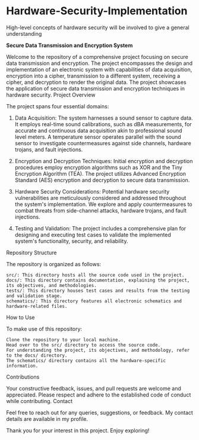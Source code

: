 # Hardware-Security-Implementation
High-level concepts of hardware security will be involved to give a general understanding 

**Secure Data Transmission and Encryption System**

Welcome to the repository of a comprehensive project focusing on secure data transmission and encryption. The project encompasses the design and implementation of an electronic system with capabilities of data acquisition, encryption into a cipher, transmission to a different system, receiving a cipher, and decryption to render the original data. The project showcases the application of secure data transmission and encryption techniques in hardware security.
Project Overview

The project spans four essential domains:

1. Data Acquisition: The system harnesses a sound sensor to capture data. It employs real-time sound calibrations, such as dBA measurements, for accurate and continuous data acquisition akin to professional sound level meters. A temperature sensor operates parallel with the sound sensor to investigate countermeasures against side channels, hardware trojans, and fault injections.

2.  Encryption and Decryption Techniques: Initial encryption and decryption procedures employ encryption algorithms such as XOR and the Tiny Encryption Algorithm (TEA). The project utilizes Advanced Encryption Standard (AES) encryption and decryption to secure data transmission.

3. Hardware Security Considerations: Potential hardware security vulnerabilities are meticulously considered and addressed throughout the system's implementation. We explore and apply countermeasures to combat threats from side-channel attacks, hardware trojans, and fault injections.

4. Testing and Validation: The project includes a comprehensive plan for designing and executing test cases to validate the implemented system's functionality, security, and reliability.




Repository Structure

The repository is organized as follows:

    src/: This directory hosts all the source code used in the project.
    docs/: This directory contains documentation, explaining the project, its objectives, and methodologies.
    tests/: This directory houses test cases and results from the testing and validation stage.
    schematics/: This directory features all electronic schematics and hardware-related files.

How to Use

To make use of this repository:

    Clone the repository to your local machine.
    Head over to the src/ directory to access the source code.
    For understanding the project, its objectives, and methodology, refer to the docs/ directory.
    The schematics/ directory contains all the hardware-specific information.

Contributions

Your constructive feedback, issues, and pull requests are welcome and appreciated. Please respect and adhere to the established code of conduct while contributing.
Contact

Feel free to reach out for any queries, suggestions, or feedback. My contact details are available in my profile.

Thank you for your interest in this project. Enjoy exploring!

